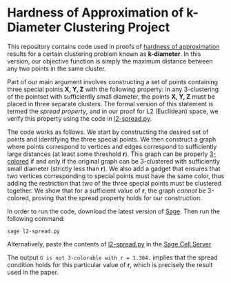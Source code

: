 # Hardness of Approximation of k-Diameter Clustering Project

This repository contains code used in proofs of [hardness of approximation](https://en.wikipedia.org/wiki/Hardness_of_approximation) results for a certain clustering problem known as **k-diameter**. In this version, our objective function is simply the maximum distance between any two points in the same cluster.

Part of our main argument involves constructing a set of points containing three special points **X, Y, Z** with the following property: in any 3-clustering of the pointset with sufficiently small diameter, the points **X, Y, Z** must be placed in three separate clusters. The formal version of this statement is termed the *spread property*, and in our proof for L2 (Euclidean) space, we verify this property using the code in [l2-spread.py](./l2-spread.py).

The code works as follows. We start by constructing the desired set of points and identifying the three special points. We then construct a graph where points correspond to vertices and edges correspond to sufficiently large distances (at least some threshold **r**). This graph can be properly [3-colored](https://en.wikipedia.org/wiki/Graph_coloring) if and only if the original graph can be 3-clustered with sufficiently small diameter (strictly less than **r**). We also add a gadget that ensures that two vertices corresponding to special points must have the same color, thus adding the restriction that two of the three special points must be clustered together. We show that for a sufficient value of **r**, the graph *cannot* be 3-colored, proving that the spread property holds for our construction.

In order to run the code, download the latest version of [Sage](https://www.sagemath.org/). Then run the following command:
```
sage l2-spread.py
```
Alternatively, paste the contents of [l2-spread.py](,/l2-spread.py) in the [Sage Cell Server](https://sagecell.sagemath.org/)

The output `G is not 3-colorable with r = 1.304.` implies that the spread condition holds for this particular value of **r**, which is precisely the result used in the paper.
